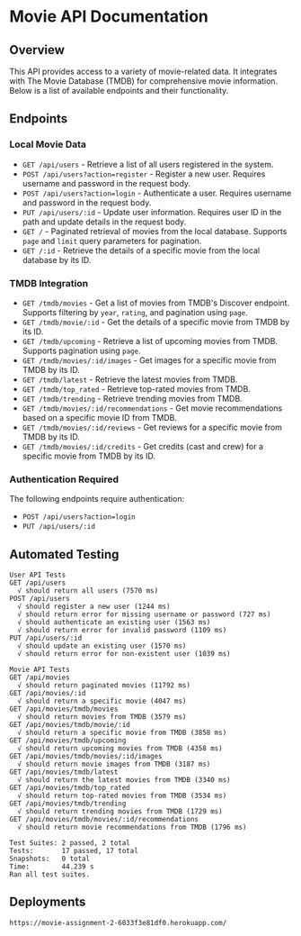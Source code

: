 # Movie API Documentation

## Overview
This API provides access to a variety of movie-related data. 
It integrates with The Movie Database (TMDB) for comprehensive movie information. 
Below is a list of available endpoints and their functionality.

## Endpoints

### Local Movie Data
- `GET /api/users` - Retrieve a list of all users registered in the system.
- `POST /api/users?action=register` - Register a new user. Requires username and password in the request body.
- `POST /api/users?action=login` - Authenticate a user. Requires username and password in the request body.
- `PUT /api/users/:id` - Update user information. Requires user ID in the path and update details in the request body.
- `GET /` - Paginated retrieval of movies from the local database. Supports `page` and `limit` query parameters for pagination.
- `GET /:id` - Retrieve the details of a specific movie from the local database by its ID.

### TMDB Integration
- `GET /tmdb/movies` - Get a list of movies from TMDB's Discover endpoint. Supports filtering by `year`, `rating`, and pagination using `page`.
- `GET /tmdb/movie/:id` - Get the details of a specific movie from TMDB by its ID.
- `GET /tmdb/upcoming` - Retrieve a list of upcoming movies from TMDB. Supports pagination using `page`.
- `GET /tmdb/movies/:id/images` - Get images for a specific movie from TMDB by its ID.
- `GET /tmdb/latest` - Retrieve the latest movies from TMDB.
- `GET /tmdb/top_rated` - Retrieve top-rated movies from TMDB.
- `GET /tmdb/trending` - Retrieve trending movies from TMDB.
- `GET /tmdb/movies/:id/recommendations` - Get movie recommendations based on a specific movie ID from TMDB.
- `GET /tmdb/movies/:id/reviews` - Get reviews for a specific movie from TMDB by its ID.
- `GET /tmdb/movies/:id/credits` - Get credits (cast and crew) for a specific movie from TMDB by its ID.

### Authentication Required
The following endpoints require authentication:
- `POST /api/users?action=login`
- `PUT /api/users/:id`

## Automated Testing

    User API Tests
    GET /api/users                                                                                                                                                                                                                  
      √ should return all users (7570 ms)                                                                                                                                                                                           
    POST /api/users                                                                                                                                                                                                                 
      √ should register a new user (1244 ms)                                                                                                                                                                                        
      √ should return error for missing username or password (727 ms)                                                                                                                                                               
      √ should authenticate an existing user (1563 ms)                                                                                                                                                                              
      √ should return error for invalid password (1109 ms)                                                                                                                                                                          
    PUT /api/users/:id                                                                                                                                                                                                              
      √ should update an existing user (1570 ms)                                                                                                                                                                                    
      √ should return error for non-existent user (1039 ms)

    Movie API Tests
    GET /api/movies
      √ should return paginated movies (11792 ms)
    GET /api/movies/:id                                                                                                                                                                                                             
      √ should return a specific movie (4047 ms)                                                                                                                                                                                    
    GET /api/movies/tmdb/movies                                                                                                                                                                                                     
      √ should return movies from TMDB (3579 ms)                                                                                                                                                                                    
    GET /api/movies/tmdb/movie/:id                                                                                                                                                                                                  
      √ should return a specific movie from TMDB (3858 ms)                                                                                                                                                                          
    GET /api/movies/tmdb/upcoming                                                                                                                                                                                                   
      √ should return upcoming movies from TMDB (4358 ms)                                                                                                                                                                           
    GET /api/movies/tmdb/movies/:id/images                                                                                                                                                                                          
      √ should return movie images from TMDB (3187 ms)                                                                                                                                                                              
    GET /api/movies/tmdb/latest                                                                                                                                                                                                     
      √ should return the latest movies from TMDB (3340 ms)                                                                                                                                                                         
    GET /api/movies/tmdb/top_rated                                                                                                                                                                                                  
      √ should return top-rated movies from TMDB (3534 ms)                                                                                                                                                                          
    GET /api/movies/tmdb/trending                                                                                                                                                                                                   
      √ should return trending movies from TMDB (1729 ms)                                                                                                                                                                           
    GET /api/movies/tmdb/movies/:id/recommendations                                                                                                                                                                                 
      √ should return movie recommendations from TMDB (1796 ms) 

    Test Suites: 2 passed, 2 total
    Tests:       17 passed, 17 total
    Snapshots:   0 total
    Time:        44.239 s
    Ran all test suites.

## Deployments
    https://movie-assignment-2-6033f3e81df0.herokuapp.com/

